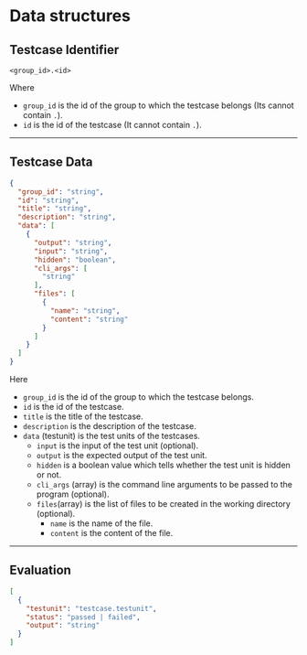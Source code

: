 
# Data structures

## Testcase Identifier

```
<group_id>.<id>
```

Where 
- `group_id` is the id of the group to which the testcase belongs (Its cannot contain `.`).
- `id` is the id of the testcase (It cannot contain `.`).

---

## Testcase Data

```json
{
  "group_id": "string",
  "id": "string",
  "title": "string",
  "description": "string",
  "data": [
    {
      "output": "string",
      "input": "string",
      "hidden": "boolean",
      "cli_args": [
        "string"
      ],
      "files": [
        {
          "name": "string",
          "content": "string"
        }
      ]
    }
  ]
}
```

Here
- `group_id` is the id of the group to which the testcase belongs.
- `id` is the id of the testcase.
- `title` is the title of the testcase.
- `description` is the description of the testcase.
- `data` (testunit) is the test units of the testcases.
  - `input` is the input of the test unit (optional).
  - `output` is the expected output of the test unit.
  - `hidden` is a boolean value which tells whether the test unit is hidden or not.
  - `cli_args` (array) is the command line arguments to be passed to the program (optional).
  - `files`(array) is the list of files to be created in the working directory (optional).
    - `name` is the name of the file.
    - `content` is the content of the file.

---


## Evaluation

```json
[
  {
    "testunit": "testcase.testunit",
    "status": "passed | failed",
    "output": "string"
  }
]
```
